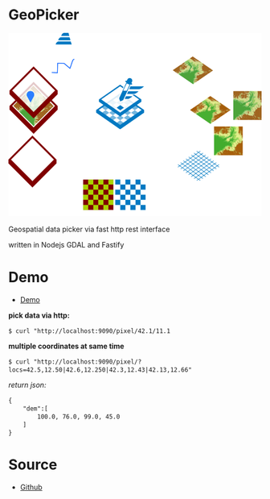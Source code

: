 GeoPicker
==========

![geopicker](docs/logo.png)

Geospatial data picker via fast http rest interface

written in Nodejs GDAL and Fastify

# Demo

* [Demo](https://opengeo.tech/geopicker/)

**pick data via http:**
```
$ curl "http://localhost:9090/pixel/42.1/11.1
```

**multiple coordinates at same time**
```
$ curl "http://localhost:9090/pixel/?locs=42.5,12.50|42.6,12.250|42.3,12.43|42.13,12.66"
```
*return json:*
```
{
	"dem":[
		100.0, 76.0, 99.0, 45.0
	]
}
```

# Source

* [Github](https://github.com/opengeo-tech/geopicker)
